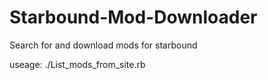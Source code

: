 Starbound-Mod-Downloader
========================

Search for and download mods for starbound

useage: ./List_mods_from_site.rb <pagenumber>
